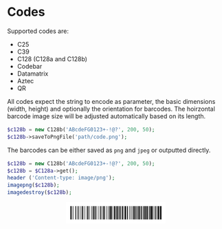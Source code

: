 # Codes

Supported codes are:

* C25
* C39
* C128 (C128a and C128b)
* Codebar
* Datamatrix
* Aztec
* QR

All codes expect the string to encode as parameter, the basic dimensions (width, height) and optionally the orientation for barcodes. The hoirzontal barcode image size will be adjusted automatically based on its length.

```php
$c128b = new C128b('ABcdeFG0123+-!@?', 200, 50);
$c128b->saveToPngFile('path/code.png');
```

The barcodes can be either saved as `png` and `jpeg` or outputted directly.

```php
$c128b = new C128b('ABcdeFG0123+-!@?', 200, 50);
$c128b = $C128a->get();
header ('Content-type: image/png');
imagepng($c128b);
imagedestroy($c128b);
```

<div align="center">

![C128b Code](codes1.png)

</div>